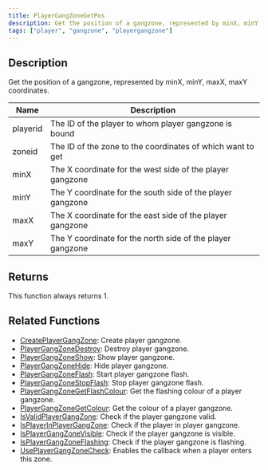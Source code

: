 ```yaml
---
title: PlayerGangZoneGetPos
description: Get the position of a gangzone, represented by minX, minY, maxX, maxY coordinates
tags: ["player", "gangzone", "playergangzone"]
---
```


## Description

Get the position of a gangzone, represented by minX, minY, maxX, maxY coordinates.

| Name        | Description                                                      |
| ----------- | ---------------------------------------------------------------- |
| playerid    | The ID of the player to whom player gangzone is bound            |
| zoneid      | The ID of the zone to the coordinates of which want to get       |
| minX        | The X coordinate for the west side of the player gangzone        |
| minY        | The Y coordinate for the south side of the player gangzone       |
| maxX        | The X coordinate for the east side of the player gangzone        |
| maxY        | The Y coordinate for the north side of the player gangzone       |

## Returns

This function always returns 1.

## Related Functions

- [CreatePlayerGangZone](CreatePlayerGangZone): Create player gangzone.
- [PlayerGangZoneDestroy](PlayerGangZoneDestroy): Destroy player gangzone.
- [PlayerGangZoneShow](PlayerGangZoneShow): Show player gangzone.
- [PlayerGangZoneHide](PlayerGangZoneHide): Hide player gangzone.
- [PlayerGangZoneFlash](PlayerGangZoneFlash): Start player gangzone flash.
- [PlayerGangZoneStopFlash](PlayerGangZoneStopFlash): Stop player gangzone flash.
- [PlayerGangZoneGetFlashColour](PlayerGangZoneGetFlashColour): Get the flashing colour of a player gangzone.
- [PlayerGangZoneGetColour](PlayerGangZoneGetColour): Get the colour of a player gangzone.
- [IsValidPlayerGangZone](IsValidPlayerGangZone): Check if the player gangzone valid.
- [IsPlayerInPlayerGangZone](IsPlayerInPlayerGangZone): Check if the player in player gangzone.
- [IsPlayerGangZoneVisible](IsPlayerGangZoneVisible): Check if the player gangzone is visible.
- [IsPlayerGangZoneFlashing](IsPlayerGangZoneFlashing): Check if the player gangzone is flashing.
- [UsePlayerGangZoneCheck](UsePlayerGangZoneCheck): Enables the callback when a player enters this zone.